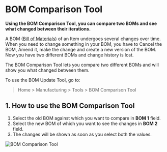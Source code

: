 <!-- add-breadcrumbs -->
# BOM Comparison Tool

**Using the BOM Comparison Tool, you can compare two BOMs and see what changed between their iterations.**

A BOM ([Bill of Materials](/docs/v13/user/manual/en/manufacturing/bill-of-materials)) of an Item undergoes several changes over time. When you need to change something in your BOM, you have to Cancel the BOM, Amend it, make
the change and create a new version of the BOM. Now you have two different BOMs and
change history is lost.

The BOM Comparison Tool lets you compare two different BOMs and will show you
what changed between them.

To use the BOM Update Tool, go to:

> Home > Manufacturing > Tools > BOM Comparison Tool

## 1. How to use the BOM Comparison Tool

1. Select the old BOM against which you want to compare in **BOM 1** field.
2. Select the new BOM of which you want to see the changes in **BOM 2** field.
3. The changes will be shown as soon as you select both the values.

![BOM Comparison Tool](/docs/v13/assets/img/manufacturing/bom-comparison-tool.png)

